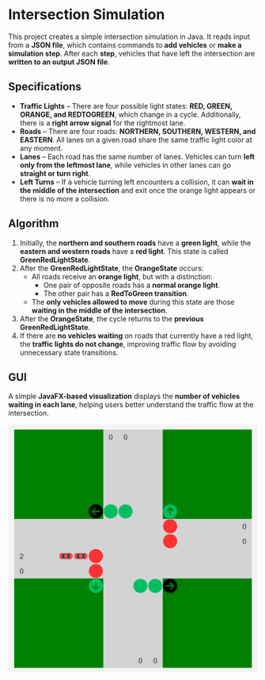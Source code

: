 # Intersection Simulation
This project creates a simple intersection simulation in Java. It reads input from a **JSON file**, which contains commands to **add vehicles** or **make a simulation step**. After each **step**, vehicles that have left the intersection are **written to an output JSON file**.


## Specifications
- **Traffic Lights** – There are four possible light states: **RED, GREEN, ORANGE, and REDTOGREEN**, which change in a cycle. Additionally, there is a **right arrow signal** for the rightmost lane.
- **Roads** – There are four roads: **NORTHERN, SOUTHERN, WESTERN, and EASTERN**. All lanes on a given road share the same traffic light color at any moment.
- **Lanes** – Each road has the same number of lanes. Vehicles can turn **left only from the leftmost lane**, while vehicles in other lanes can go **straight or turn right**.
- **Left Turns** – If a vehicle turning left encounters a collision, it can **wait in the middle of the intersection** and exit once the orange light appears or there is no more a collision.

## Algorithm
1. Initially, the **northern and southern roads** have a **green light**, while the **eastern and western roads** have a **red light**. This state is called **GreenRedLightState**.
2. After the **GreenRedLightState**, the **OrangeState** occurs:
    - All roads receive an **orange light**, but with a distinction:
        - One pair of opposite roads has a **normal orange light**.
        - The other pair has a **RedToGreen transition**.
    - The **only vehicles allowed to move** during this state are those **waiting in the middle of the intersection**.
3. After the **OrangeState**, the cycle returns to the **previous GreenRedLightState**.
4. If there are **no vehicles waiting** on roads that currently have a red light, the **traffic lights do not change**, improving traffic flow by avoiding unnecessary state transitions.

## GUI
A simple **JavaFX-based visualization** displays the **number of vehicles waiting in each lane**, helping users better understand the traffic flow at the intersection.


![alt text](src/main/resources/images/gui.png)


